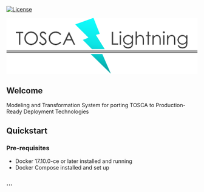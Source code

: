 
[![License](https://img.shields.io/badge/License-Apache%202.0-blue.svg)](https://opensource.org/licenses/Apache-2.0)

![TOSCA Lightning](docs/logo.png)

## Welcome

Modeling and Transformation System for porting TOSCA to Production-Ready Deployment Technologies




## Quickstart

### Pre-requisites

* Docker 17.10.0-ce or later installed and running
* Docker Compose installed and set up

### ...

